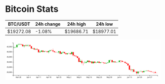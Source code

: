 # Bitcoin Stats

BTC/USDT|24h change|24h high|24h low|
|---|---|---|---|
|$19272.08|-1.08%|$19686.71|$18977.01|

<img src="./chart.svg">
